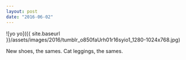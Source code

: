 ```yaml
---
layout: post
date: "2016-06-02"
---
```


![yo yo]({{ site.baseurl }}/assets/images/2016/tumblr_o850faUrh01r16syio1_1280-1024x768.jpg)

New shoes, the sames. Cat leggings, the sames.
